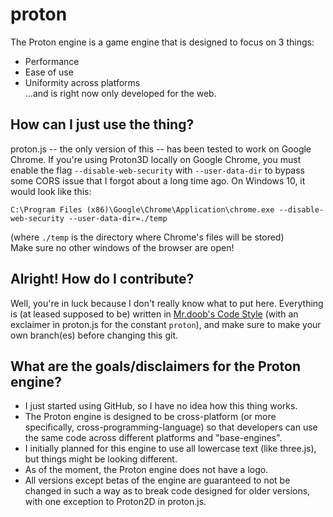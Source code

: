 # proton
The Proton engine is a game engine that is designed to focus on 3 things:
- Performance
- Ease of use
- Uniformity across platforms\
...and is right now only developed for the web.
## How can I just use the thing?
proton.js -- the only version of this -- has been tested to work on Google Chrome.
If you're using Proton3D locally on Google Chrome, you must enable the flag `--disable-web-security` with `--user-data-dir` to bypass some CORS issue that I forgot about a long time ago. On Windows 10, it would look like this:
```
C:\Program Files (x86)\Google\Chrome\Application\chrome.exe --disable-web-security --user-data-dir=./temp
```
(where `./temp` is the directory where Chrome's files will be stored)\
Make sure no other windows of the browser are open!

## Alright! How do I contribute?
Well, you're in luck because I don't really know what to put here.
Everything is (at leased supposed to be) written in [Mr.doob's Code Style](https://github.com/mrdoob/three.js/wiki/Mr.doob's-Code-Style%E2%84%A2) (with an exclaimer in proton.js for the constant `proton`), and make sure to make your own branch(es) before changing this git.

## What are the goals/disclaimers for the Proton engine?
- I just started using GitHub, so I have no idea how this thing works.
- The Proton engine is designed to be cross-platform (or more specifically, cross-programming-language) so that developers can use the same code across different platforms and "base-engines".
- I initially planned for this engine to use all lowercase text (like three.js), but things might be looking different.
- As of the moment, the Proton engine does not have a logo.
- All versions except betas of the engine are guaranteed to not be changed in such a way as to break code designed for older versions, with one exception to Proton2D in proton.js.
